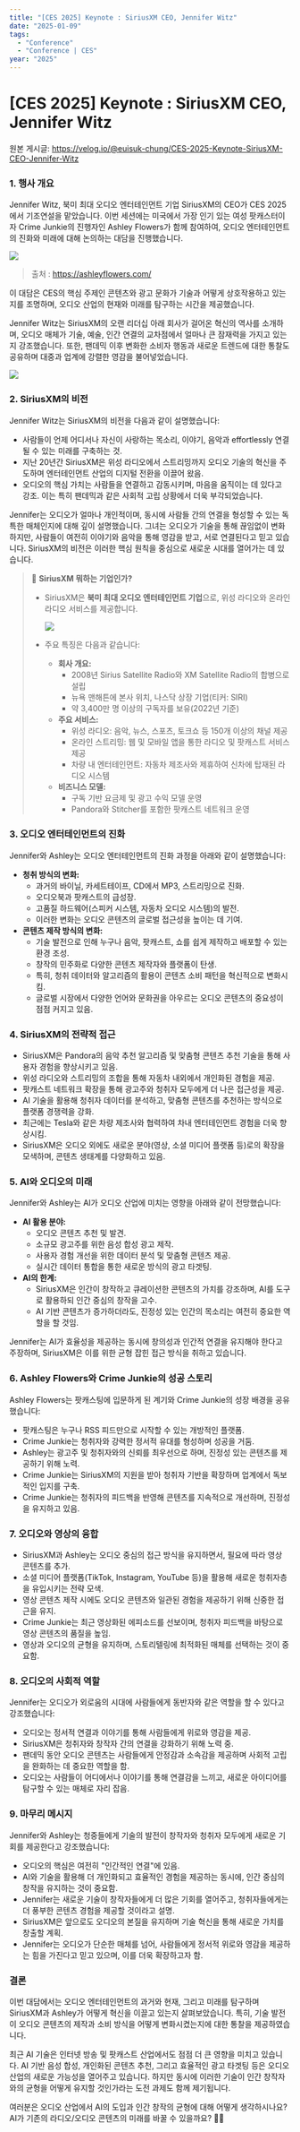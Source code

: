 ```yaml
---
title: "[CES 2025] Keynote : SiriusXM CEO, Jennifer Witz"
date: "2025-01-09"
tags:
  - "Conference"
  - "Conference | CES"
year: "2025"
---
```


# [CES 2025] Keynote : SiriusXM CEO, Jennifer Witz

원본 게시글: https://velog.io/@euisuk-chung/CES-2025-Keynote-SiriusXM-CEO-Jennifer-Witz


### **1. 행사 개요**

Jennifer Witz, 북미 최대 오디오 엔터테인먼트 기업 SiriusXM의 CEO가 CES 2025에서 기조연설을 맡았습니다. 이번 세션에는 미국에서 가장 인기 있는 여성 팟캐스터이자 Crime Junkie의 진행자인 Ashley Flowers가 함께 참여하여, 오디오 엔터테인먼트의 진화와 미래에 대해 논의하는 대담을 진행했습니다.

![](https://velog.velcdn.com/images/euisuk-chung/post/e8ee4248-1286-42c5-8716-ee12896a7dd0/image.png)

> 출처 : <https://ashleyflowers.com/>

이 대담은 CES의 핵심 주제인 콘텐츠와 광고 문화가 기술과 어떻게 상호작용하고 있는지를 조명하며, 오디오 산업의 현재와 미래를 탐구하는 시간을 제공했습니다.

Jennifer Witz는 SiriusXM의 오랜 리더십 아래 회사가 걸어온 혁신의 역사를 소개하며, 오디오 매체가 기술, 예술, 인간 연결의 교차점에서 얼마나 큰 잠재력을 가지고 있는지 강조했습니다. 또한, 팬데믹 이후 변화한 소비자 행동과 새로운 트렌드에 대한 통찰도 공유하며 대중과 업계에 강렬한 영감을 불어넣었습니다.

![](https://velog.velcdn.com/images/euisuk-chung/post/e418af7c-bac1-4758-8611-5456b58a8995/image.png)

### **2. SiriusXM의 비전**

Jennifer Witz는 SiriusXM의 비전을 다음과 같이 설명했습니다:

* 사람들이 언제 어디서나 자신이 사랑하는 목소리, 이야기, 음악과 effortlessly 연결될 수 있는 미래를 구축하는 것.
* 지난 20년간 SiriusXM은 위성 라디오에서 스트리밍까지 오디오 기술의 혁신을 주도하며 엔터테인먼트 산업의 디지털 전환을 이끌어 왔음.
* 오디오의 핵심 가치는 사람들을 연결하고 감동시키며, 마음을 움직이는 데 있다고 강조. 이는 특히 팬데믹과 같은 사회적 고립 상황에서 더욱 부각되었습니다.

Jennifer는 오디오가 얼마나 개인적이며, 동시에 사람들 간의 연결을 형성할 수 있는 독특한 매체인지에 대해 깊이 설명했습니다. 그녀는 오디오가 기술을 통해 끊임없이 변화하지만, 사람들이 여전히 이야기와 음악을 통해 영감을 받고, 서로 연결된다고 믿고 있습니다. SiriusXM의 비전은 이러한 핵심 원칙을 중심으로 새로운 시대를 열어가는 데 있습니다.

> 🤔 **SiriusXM 뭐하는 기업인가?**
> 
> * SiriusXM은 **북미 최대 오디오 엔터테인먼트 기업**으로, 위성 라디오와 온라인 라디오 서비스를 제공합니다.  
>   
>   ![](https://velog.velcdn.com/images/euisuk-chung/post/52def25c-2056-438b-8744-4727c5a7e21d/image.png)
> * 주요 특징은 다음과 같습니다:
>   + **회사 개요:**
>     - 2008년 Sirius Satellite Radio와 XM Satellite Radio의 합병으로 설립
>     - 뉴욕 맨해튼에 본사 위치, 나스닥 상장 기업(티커: SIRI)
>     - 약 3,400만 명 이상의 구독자를 보유(2022년 기준)
>   + **주요 서비스:**
>     - 위성 라디오: 음악, 뉴스, 스포츠, 토크쇼 등 150개 이상의 채널 제공
>     - 온라인 스트리밍: 웹 및 모바일 앱을 통한 라디오 및 팟캐스트 서비스 제공
>     - 차량 내 엔터테인먼트: 자동차 제조사와 제휴하여 신차에 탑재된 라디오 시스템
>   + **비즈니스 모델:**
>     - 구독 기반 요금제 및 광고 수익 모델 운영
>     - Pandora와 Stitcher를 포함한 팟캐스트 네트워크 운영

### **3. 오디오 엔터테인먼트의 진화**

Jennifer와 Ashley는 오디오 엔터테인먼트의 진화 과정을 아래와 같이 설명했습니다:

* **청취 방식의 변화:**
  + 과거의 바이닐, 카세트테이프, CD에서 MP3, 스트리밍으로 진화.
  + 오디오북과 팟캐스트의 급성장.
  + 고품질 하드웨어(스피커 시스템, 자동차 오디오 시스템)의 발전.
  + 이러한 변화는 오디오 콘텐츠의 글로벌 접근성을 높이는 데 기여.
* **콘텐츠 제작 방식의 변화:**
  + 기술 발전으로 인해 누구나 음악, 팟캐스트, 쇼를 쉽게 제작하고 배포할 수 있는 환경 조성.
  + 창작의 민주화로 다양한 콘텐츠 제작자와 플랫폼이 탄생.
  + 특히, 청취 데이터와 알고리즘의 활용이 콘텐츠 소비 패턴을 혁신적으로 변화시킴.
  + 글로벌 시장에서 다양한 언어와 문화권을 아우르는 오디오 콘텐츠의 중요성이 점점 커지고 있음.

### **4. SiriusXM의 전략적 접근**

* SiriusXM은 Pandora의 음악 추천 알고리즘 및 맞춤형 콘텐츠 추천 기술을 통해 사용자 경험을 향상시키고 있음.
* 위성 라디오와 스트리밍의 조합을 통해 자동차 내외에서 개인화된 경험을 제공.
* 팟캐스트 네트워크 확장을 통해 광고주와 청취자 모두에게 더 나은 접근성을 제공.
* AI 기술을 활용해 청취자 데이터를 분석하고, 맞춤형 콘텐츠를 추천하는 방식으로 플랫폼 경쟁력을 강화.
* 최근에는 Tesla와 같은 차량 제조사와 협력하여 차내 엔터테인먼트 경험을 더욱 향상시킴.
* SiriusXM은 오디오 외에도 새로운 분야(영상, 소셜 미디어 플랫폼 등)로의 확장을 모색하며, 콘텐츠 생태계를 다양화하고 있음.

### **5. AI와 오디오의 미래**

Jennifer와 Ashley는 AI가 오디오 산업에 미치는 영향을 아래와 같이 전망했습니다:

* **AI 활용 분야:**
  + 오디오 콘텐츠 추천 및 발견.
  + 소규모 광고주를 위한 음성 합성 광고 제작.
  + 사용자 경험 개선을 위한 데이터 분석 및 맞춤형 콘텐츠 제공.
  + 실시간 데이터 통합을 통한 새로운 방식의 광고 타겟팅.
* **AI의 한계:**
  + SiriusXM은 인간이 창작하고 큐레이션한 콘텐츠의 가치를 강조하며, AI를 도구로 활용하되 인간 중심의 창작을 고수.
  + AI 기반 콘텐츠가 증가하더라도, 진정성 있는 인간의 목소리는 여전히 중요한 역할을 할 것임.

Jennifer는 AI가 효율성을 제공하는 동시에 창의성과 인간적 연결을 유지해야 한다고 주장하며, SiriusXM은 이를 위한 균형 잡힌 접근 방식을 취하고 있습니다.

### **6. Ashley Flowers와 Crime Junkie의 성공 스토리**

Ashley Flowers는 팟캐스팅에 입문하게 된 계기와 Crime Junkie의 성장 배경을 공유했습니다:

* 팟캐스팅은 누구나 RSS 피드만으로 시작할 수 있는 개방적인 플랫폼.
* Crime Junkie는 청취자와 강력한 정서적 유대를 형성하며 성공을 거둠.
* Ashley는 광고주 및 청취자와의 신뢰를 최우선으로 하며, 진정성 있는 콘텐츠를 제공하기 위해 노력.
* Crime Junkie는 SiriusXM의 지원을 받아 청취자 기반을 확장하며 업계에서 독보적인 입지를 구축.
* Crime Junkie는 청취자의 피드백을 반영해 콘텐츠를 지속적으로 개선하며, 진정성을 유지하고 있음.

### **7. 오디오와 영상의 융합**

* SiriusXM과 Ashley는 오디오 중심의 접근 방식을 유지하면서, 필요에 따라 영상 콘텐츠를 추가.
* 소셜 미디어 플랫폼(TikTok, Instagram, YouTube 등)을 활용해 새로운 청취자층을 유입시키는 전략 모색.
* 영상 콘텐츠 제작 시에도 오디오 콘텐츠와 일관된 경험을 제공하기 위해 신중한 접근을 유지.
* Crime Junkie는 최근 영상화된 에피소드를 선보이며, 청취자 피드백을 바탕으로 영상 콘텐츠의 품질을 높임.
* 영상과 오디오의 균형을 유지하며, 스토리텔링에 최적화된 매체를 선택하는 것이 중요함.

### **8. 오디오의 사회적 역할**

Jennifer는 오디오가 외로움의 시대에 사람들에게 동반자와 같은 역할을 할 수 있다고 강조했습니다:

* 오디오는 정서적 연결과 이야기를 통해 사람들에게 위로와 영감을 제공.
* SiriusXM은 청취자와 창작자 간의 연결을 강화하기 위해 노력 중.
* 팬데믹 동안 오디오 콘텐츠는 사람들에게 안정감과 소속감을 제공하며 사회적 고립을 완화하는 데 중요한 역할을 함.
* 오디오는 사람들이 어디에서나 이야기를 통해 연결감을 느끼고, 새로운 아이디어를 탐구할 수 있는 매체로 자리 잡음.

### **9. 마무리 메시지**

Jennifer와 Ashley는 청중들에게 기술의 발전이 창작자와 청취자 모두에게 새로운 기회를 제공한다고 강조했습니다:

* 오디오의 핵심은 여전히 "인간적인 연결"에 있음.
* AI와 기술을 활용해 더 개인화되고 효율적인 경험을 제공하는 동시에, 인간 중심의 창작을 유지하는 것이 중요함.
* Jennifer는 새로운 기술이 창작자들에게 더 많은 기회를 열어주고, 청취자들에게는 더 풍부한 콘텐츠 경험을 제공할 것이라고 설명.
* SiriusXM은 앞으로도 오디오의 본질을 유지하며 기술 혁신을 통해 새로운 가치를 창출할 계획.
* Jennifer는 오디오가 단순한 매체를 넘어, 사람들에게 정서적 위로와 영감을 제공하는 힘을 가진다고 믿고 있으며, 이를 더욱 확장하고자 함.

### 결론

이번 대담에서는 오디오 엔터테인먼트의 과거와 현재, 그리고 미래를 탐구하며 SiriusXM과 Ashley가 어떻게 혁신을 이끌고 있는지 살펴보았습니다. 특히, 기술 발전이 오디오 콘텐츠의 제작과 소비 방식을 어떻게 변화시켰는지에 대한 통찰을 제공하였습니다.

최근 AI 기술은 인터넷 방송 및 팟캐스트 산업에서도 점점 더 큰 영향을 미치고 있습니다. AI 기반 음성 합성, 개인화된 콘텐츠 추천, 그리고 효율적인 광고 타겟팅 등은 오디오 산업의 새로운 가능성을 열어주고 있습니다. 하지만 동시에 이러한 기술이 인간 창작자와의 균형을 어떻게 유지할 것인가라는 도전 과제도 함께 제기됩니다.

여러분은 오디오 산업에서 AI의 도입과 인간 창작의 균형에 대해 어떻게 생각하시나요? AI가 기존의 라디오/오디오 콘텐츠의 미래를 바꿀 수 있을까요? 🤔💭

